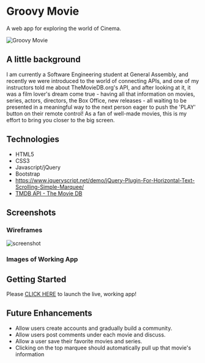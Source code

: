 # Groovy Movie

A web app for exploring the world of Cinema.

![Groovy Movie](https://imgur.com/download/QsfzS5j)

## A little background
I am currently a Software Engineering student at General Assembly, and recently we were introduced to the world of connecting APIs, and one of my instructors told me about TheMovieDB.org's API, and after looking at it, it was a film lover's dream come true - having all that information on movies, series, actors, directors, the Box Office, new releases - all waiting to be presented in a meaningful way to the next person eager to push the 'PLAY' button on their remote control! As a fan of well-made movies, this is my effort to bring you closer to the big screen.

## Technologies
- HTML5
- CSS3
- Javascript/jQuery
- Bootstrap
- https://www.jqueryscript.net/demo/jQuery-Plugin-For-Horizontal-Text-Scrolling-Simple-Marquee/
- [TMDB API - The Movie DB](http://themoviedb.org/settings/api)

## Screenshots

### Wireframes
![screenshot](http://obipix.com/old/wallpapers/obipix_sunburst_2e6c55.png)

### Images of Working App


## Getting Started

Please [CLICK HERE](https://groovymovie.netlify.app/) to launch the live, working app!

## Future Enhancements
- Allow users create accounts and gradually build a community.
- Allow users post comments under each movie and discuss.
- Allow a user save their favorite movies and series.
- Clicking on the top marquee should automatically pull up that movie's information